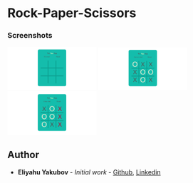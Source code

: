 # Rock-Paper-Scissors

### Screenshots

<img src="https://github.com/EliYakubov7/Tic-Tac-Toe/blob/main/screenshots/empty_board.png" width="200">  
<img src="https://github.com/EliYakubov7/Tic-Tac-Toe/blob/main/screenshots/game_is_tied.png" width="200">  
<img src="https://github.com/EliYakubov7/Tic-Tac-Toe/blob/main/screenshots/x_has_won.png" width="200">  

## Author

* **Eliyahu Yakubov** - *Initial work* - [Github](https://github.com/EliYakubov7), [Linkedin](https://www.linkedin.com/in/eli-yakubov-961908173)

